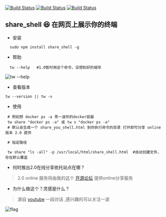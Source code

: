  
 
[![Build Status](https://img.shields.io/badge/build-passing-brightgreen.svg)](https://img.shields.io/badge/build-passing-brightgreen.svg)
 <a href="https://github.com/pkwenda/share_shell/blob/master/LICENSE"><img src="https://img.shields.io/badge/license-MIT-4EB1BA.svg?style=flat-square" alt="Build Status"></a>
 [![Build Status](https://img.shields.io/badge/version-1.0.0-green.svg)](https://www.npmjs.com/package/share_shell)
 
 

## share_shell    😆     在网页上展示你的终端

- 安装

```shell
  sudo npm install share_shell -g
```

- 帮助

```shell
  tw --help   #1.0暂时用这个命令，没想到好的缩写
```

![tw --help](http://op0c7euw0.bkt.clouddn.com/share_shell.png)

- 查看版本

```shell
tw --version || tw -v
```

- 使用

```shell
 # 例如想 docker ps -a 秀一波你的docker容器
 tw share "docker ps -a" 或 tw s "docker ps -a"
 # 默认会生成一个 share_you_shell.html 到你执行命令的目录 打开即可分享 online 版本 2.0 提供
 
 # 指定路径
 
 tw share "ls -all" -p /usr/local/html/share_shell.html  #自动创建文件，存在默认覆盖

```


- 何时推出2.0在线分享依托站点在哪？

 > 2.0 online 服务将由我的这个 [开源论坛](https://github.com/pkwenda/new-bee) 提供online分享服务
 
- 为什么做这个？灵感是什么？ 

> 源自 [youtube](https://www.youtube.com/watch?v=NPbiyTVU6YA&lc=z23fgjp5zvjyspkx504t1aokgij4o0rzwvzjn3zexosirk0h00410.1533224892000721) 一段对话 ,感兴趣的可以关注一波


![flag](http://op0c7euw0.bkt.clouddn.com/D6FCC662-038B-4557-8A64-AF0DB6B3EEB5.png)

